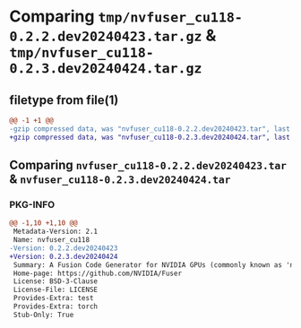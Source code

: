 # Comparing `tmp/nvfuser_cu118-0.2.2.dev20240423.tar.gz` & `tmp/nvfuser_cu118-0.2.3.dev20240424.tar.gz`

## filetype from file(1)

```diff
@@ -1 +1 @@
-gzip compressed data, was "nvfuser_cu118-0.2.2.dev20240423.tar", last modified: Mon Apr  5 07:00:00 1993, max compression
+gzip compressed data, was "nvfuser_cu118-0.2.3.dev20240424.tar", last modified: Mon Apr  5 07:00:00 1993, max compression
```

## Comparing `nvfuser_cu118-0.2.2.dev20240423.tar` & `nvfuser_cu118-0.2.3.dev20240424.tar`

### PKG-INFO

```diff
@@ -1,10 +1,10 @@
 Metadata-Version: 2.1
 Name: nvfuser_cu118
-Version: 0.2.2.dev20240423
+Version: 0.2.3.dev20240424
 Summary: A Fusion Code Generator for NVIDIA GPUs (commonly known as 'nvFuser')
 Home-page: https://github.com/NVIDIA/Fuser
 License: BSD-3-Clause
 License-File: LICENSE
 Provides-Extra: test
 Provides-Extra: torch
 Stub-Only: True
```

